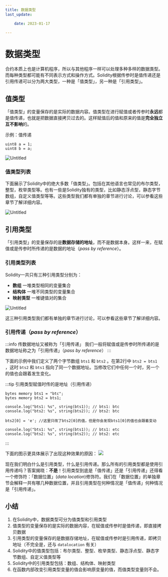 ```yaml
---
title: 数据类型
last_update:

    date: 2023-01-17

---
```


# 数据类型

合约本质上也是计算机程序，所以与其他程序一样可以处理多种多样的数据类型。而每种类型都可能有不同表示方式和操作方式。Solidity根据传参时是值传递还是引用传递可以分为两大类型，一种是「值类型」，另一种是「引用类型」。

## 值类型

「值类型」的变量保存的是实际的数据内容。值类型在进行赋值或者传参时**永远**都是值传递，也就是把数据直接拷贝过去的。这样赋值后的值和原来的值是**完全独立互不影响**的。

示例：值传递

```solidity
uint8 a = 1;
uint8 b = a;
```

![Untitled](assets/data-types/Untitled.png)

### **值类型列表**

下面展示了Solidity中的绝大多数「值类型」。包括在其他语言也常见的布尔类型，整型，枚举类型等。也有一些是Solidity独有的类型，比如静态浮点型，静态字节数组，自定义值类型等等。这些类型我们都有单独的章节进行讨论，可以参看这些章节了解详细内容。

![Untitled](assets/data-types/Untitled1.png)

## 引用类型

「引用类型」的变量保存的是**数据存储的地址**，而不是数据本身。这样一来，在赋值或是传参时所传递的是数据的地址（_pass by reference_）。

### 引用类型列表

Solidity一共只有三种引用类型分别为：

* **数组** 一堆类型相同的变量集合
* **结构体** 一堆不同类型的变量集合
* **映射类型** 一堆键值对的集合

![Untitled](assets/data-types/Untitled2.png)

这三种引用类型我们都有单独的章节进行讨论，可以参看这些章节了解详细内容。

### 引用传递（_pass by reference_）

:::info 传数据地址又被称为「引用传递」
我们一般将赋值或是传参时所传递的是数据地址称之为「引用传递」（_pass by reference_）
:::

下面的示例中我们定义了两个字节数组 `bts1` 和 `bts2` 。在第2行中 `bts2 = bts1` ，这时 `bts2` 和 `bts1` 指向了同一个数据地址。当修改它们中任何一个时，另一个的值也会跟着发生变化。

:::tip 引用类型赋值时传的是地址（引用传递）

```solidity
bytes memory bts1 = "btc";
bytes memory bts2 = bts1;

console.log("bts1: %s", string(bts1)); // bts1: btc
console.log("bts2: %s", string(bts2)); // bts2: btc

bts2[0] = 'e'; //这里只改了bts2[0]的值，但是你会发现bts1[0]的值也会跟着变动

console.log("bts1: %s", string(bts1)); // bts1: etc
console.log("bts2: %s", string(bts2)); // bts2: etc
```

:::

下面的图示更具体展示了出现这种效果的原因：
![](./assets/data-types/f83c0d5e07134898abefe8f901776d57.png)

现在我们明白什么是引用类型，什么是引用传递。那么所有的引用类型都是使用引用传递吗？答案揭晓：**不是**！引用类型到底是「值传递」还是「引用传递」还得看一个修饰符：「数据位置」(_data location_)修饰符。我们在「数据位置」的单独章节会解释一共有哪几种数据位置，并且引用类型在何种情况是「值传递」何种情况是「引用传递」。

## 小结

1. 在Solidity中，数据类型可分为值类型和引用类型
2. 值类型的变量保存的是实际的数据内容，在赋值或传参时是值传递，即直接拷贝数据
3. 引用类型的变量保存的是数据存储地址，在赋值或传参时是引用传递，即拷贝地址（不完全是，还与 `datalocation` 有关）
4. Solidity中的值类型包括：布尔类型、整型、枚举类型、静态浮点型、静态字节数组、自定义值类型等
5. Solidity中的引用类型包括：数组、结构体、映射类型
6. 在函数内部改变引用类型变量的值会影响原变量的值，而值类型变量则不会。
